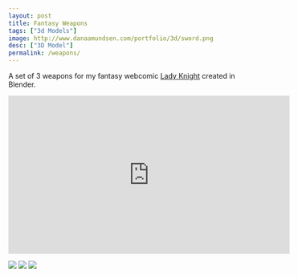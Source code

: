 ```yaml
---
layout: post
title: Fantasy Weapons
tags: ["3d Models"]
image: http://www.danaamundsen.com/portfolio/3d/sword.png
desc: ["3D Model"]
permalink: /weapons/
---
```


A set of 3 weapons for my fantasy webcomic [Lady Knight](http://ladyknightcomic.tumblr.com) created in Blender.

<iframe width="560" height="315" src="https://www.youtube.com/embed/t492l12D7xU" title="YouTube video player" frameborder="0" allow="accelerometer; autoplay; clipboard-write; encrypted-media; gyroscope; picture-in-picture" allowfullscreen></iframe>

![](http://www.danaamundsen.com/portfolio/3d/sword.png)
![](http://www.danaamundsen.com/portfolio/3d/staff.png)
![](http://www.danaamundsen.com/portfolio/3d/rapier.png)
